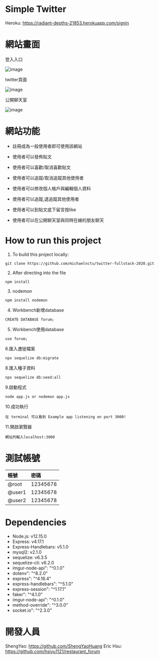 # Simple Twitter

Heroku: https://radiant-depths-21853.herokuapp.com/signin

# 網站畫面

登入入口

![image](https://user-images.githubusercontent.com/65526955/98960574-8f2a1800-253f-11eb-86e3-449edf337097.png)

twitter頁面

![image](https://user-images.githubusercontent.com/65526955/98960698-b385f480-253f-11eb-87e0-619ea913cb5c.png)

 公開聊天室
 
 ![image](https://user-images.githubusercontent.com/65526955/99030085-1c588580-25af-11eb-91a4-85310cf46e76.png)

# 網站功能


+ 註冊成為一般使用者即可使用該網站

+ 使用者可以發佈貼文

+ 使用者可以喜歡/取消喜歡貼文

+ 使用者可以追蹤/取消追蹤其他使用者

+ 使用者可以修改個人帳戶與編輯個人資料

+ 使用者可以追蹤,退追蹤其他使用者

+ 使用者可以到貼文底下留言按like

+ 使用者可以在公開聊天室與同時在線的朋友聊天


# How to run this project
1. To build this project locally:
```
git clone https://github.com/michaelnctu/twitter-fullstack-2020.git
```
2. After directing into the file
```
npm install
```
3. nodemon
```
npm install nodemon 
```
4. Workbench新增database
```
CREATE DATABASE forum;
```
5. Workbench使用database
```
use forum;
```
6.匯入遷徙檔案
```
npx sequelize db:migrate
```
8.匯入種子資料
```
npx sequelize db:seed:all
```
9.啟動程式
```
node app.js or nodemon app.js
```
10.成功執行
```
在 terminal 可以看到 Example app listening on port 3000!
```
11.開啟瀏覽器
```
網址列輸入localhost:3000
```

# 測試帳號
| 帳號 | 密碼 |
| :------------- | :------------- |
| @root | 12345678  |
| @user1 | 12345678  |
| @user2| 12345678  |


# Dependencies
+ Node.js: v12.15.0
+ Express: v4.17.1
+ Express-Handlebars: v5.1.0
+ mysql2: v2.1.0
+ sequelize: v6.3.5
+ sequelize-cli: v6.2.0
+ imgur-node-api": "^0.1.0"
+ dotenv": "^8.2.0"
+ express": "^4.16.4"
+ express-handlebars": "^5.1.0"
+ express-session": "^1.17.1"
+ faker": "^4.1.0"
+ imgur-node-api": "^0.1.0"
+ method-override": "^3.0.0"
+ socket.io": "^2.3.0" 

# 開發人員
ShengYao: https://github.com/ShengYaoHuang
Eric Hsu: https://github.com/hsiyu1121/restaurant_forum

